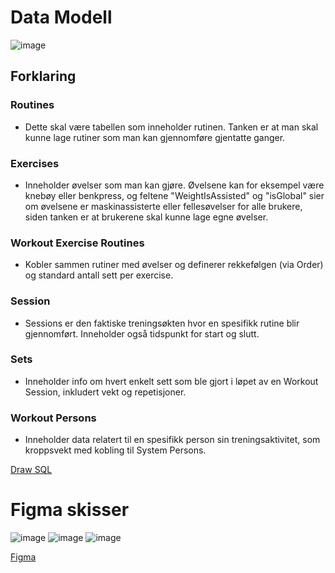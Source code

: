 # Data Modell
![image](https://github.com/user-attachments/assets/06b1f788-b0a1-4023-bb42-d5381a90e74c)
## Forklaring
  ### Routines
  - Dette skal være tabellen som inneholder rutinen. Tanken er at man skal kunne lage rutiner som man kan gjennomføre gjentatte ganger.
  ### Exercises
  - Inneholder øvelser som man kan gjøre. Øvelsene kan for eksempel være knebøy eller benkpress, og feltene "WeightIsAssisted" og "isGlobal" sier om øvelsene er maskinassisterte eller fellesøvelser for alle brukere, siden tanken er at brukerene skal kunne lage egne øvelser.
  ### Workout Exercise Routines
  - Kobler sammen rutiner med øvelser og definerer rekkefølgen (via Order) og standard antall sett per exercise.
  ### Session
  - Sessions er den faktiske treningsøkten hvor en spesifikk rutine blir gjennomført. Inneholder også tidspunkt for start og slutt.
  ### Sets
  - Inneholder info om hvert enkelt sett som ble gjort i løpet av en Workout Session, inkludert vekt og repetisjoner.
  ### Workout Persons
  - Inneholder data relatert til en spesifikk person sin treningsaktivitet, som kroppsvekt med kobling til System Persons.

[Draw SQL](https://drawsql.app/teams/iver-a-co/diagrams/training-app-fagproeve)

# Figma skisser
![image](https://github.com/user-attachments/assets/60801c4d-6911-4b73-8b6d-e3d6c2f566aa)
![image](https://github.com/user-attachments/assets/1d33c448-b1f5-4994-a6d7-d84501ef6246)
![image](https://github.com/user-attachments/assets/22fb6c67-fa87-40ce-a5c8-3c7a9f04763b)

[Figma](https://www.figma.com/design/qTi4bul6hcGCOdqzFOb1Uw/Untitled?node-id=0-1&p=f&t=kQM19UO93CqwIWt4-0)
